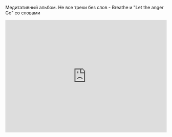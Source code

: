 Медитативный альбом. 
Не все треки без слов - Breathe и "Let the anger Go" со словами

<iframe data-testid="embed-iframe" src="https://open.spotify.com/embed/album/29npJc88nscDGRdpLYhRWo?utm_source=generator" width="100%" height="352" frameBorder="0" allowfullscreen="" allow="autoplay; clipboard-write; encrypted-media; fullscreen; picture-in-picture" loading="lazy"></iframe>
